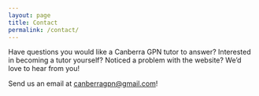 ```yaml
---
layout: page
title: Contact
permalink: /contact/
---
```


Have questions you would like a Canberra GPN tutor to answer? Interested in becoming a tutor yourself? Noticed a problem with the website? We’d love to hear from you!

Send us an email at <a href="mailto:canberragpn@gmail.com" target="_top">canberragpn@gmail.com</a>!
